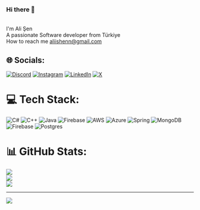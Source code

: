 ### Hi there 👋

<br>I'm Ali Şen<br>A passionate Software developer from Türkiye<br>How to reach me aliishenn@gmail.com


## 🌐 Socials:
[![Discord](https://img.shields.io/badge/Discord-%237289DA.svg?logo=discord&logoColor=white)](https://discord.gg/iv.maestro) [![Instagram](https://img.shields.io/badge/Instagram-%23E4405F.svg?logo=Instagram&logoColor=white)](https://instagram.com/iv.maestro) [![LinkedIn](https://img.shields.io/badge/LinkedIn-%230077B5.svg?logo=linkedin&logoColor=white)](https://linkedin.com/in/alisenn) [![X](https://img.shields.io/badge/X-black.svg?logo=X&logoColor=white)](https://x.com/aliishenn) 

# 💻 Tech Stack:
![C#](https://img.shields.io/badge/c%23-%23239120.svg?style=for-the-badge&logo=csharp&logoColor=white) ![C++](https://img.shields.io/badge/c++-%2300599C.svg?style=for-the-badge&logo=c%2B%2B&logoColor=white) ![Java](https://img.shields.io/badge/java-%23ED8B00.svg?style=for-the-badge&logo=openjdk&logoColor=white) ![Firebase](https://img.shields.io/badge/firebase-%23039BE5.svg?style=for-the-badge&logo=firebase) ![AWS](https://img.shields.io/badge/AWS-%23FF9900.svg?style=for-the-badge&logo=amazon-aws&logoColor=white) ![Azure](https://img.shields.io/badge/azure-%230072C6.svg?style=for-the-badge&logo=microsoftazure&logoColor=white) ![Spring](https://img.shields.io/badge/spring-%236DB33F.svg?style=for-the-badge&logo=spring&logoColor=white) ![MongoDB](https://img.shields.io/badge/MongoDB-%234ea94b.svg?style=for-the-badge&logo=mongodb&logoColor=white) ![Firebase](https://img.shields.io/badge/Firebase-039BE5?style=for-the-badge&logo=Firebase&logoColor=white) ![Postgres](https://img.shields.io/badge/postgres-%23316192.svg?style=for-the-badge&logo=postgresql&logoColor=white)
# 📊 GitHub Stats:
![](https://github-readme-stats.vercel.app/api?username=aliishenn&theme=vue-dark&hide_border=false&include_all_commits=true&count_private=true)<br/>
![](https://github-readme-streak-stats.herokuapp.com/?user=aliishenn&theme=vue-dark&hide_border=false)<br/>
![](https://github-readme-stats.vercel.app/api/top-langs/?username=aliishenn&theme=vue-dark&hide_border=false&include_all_commits=true&count_private=true&layout=compact)

---
[![](https://visitcount.itsvg.in/api?id=aliishenn&icon=0&color=0)](https://visitcount.itsvg.in)

<!-- Proudly created with GPRM ( https://gprm.itsvg.in ) -->
